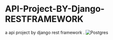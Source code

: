 # API-Project-BY-Django-RESTFRAMEWORK
a api project by django rest framework .
![Postgres](https://img.shields.io/badge/postgres-%23316192.svg?style=for-the-badge&logo=postgresql&logoColor=white)
